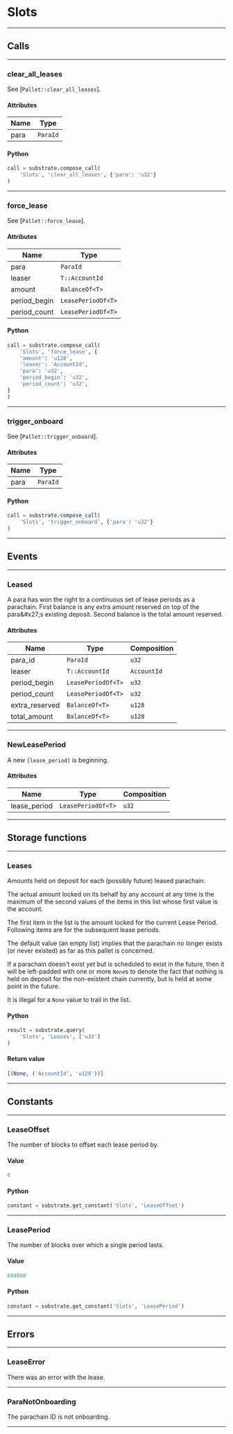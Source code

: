 
# Slots

---------
## Calls

---------
### clear_all_leases
See [`Pallet::clear_all_leases`].
#### Attributes
| Name | Type |
| -------- | -------- | 
| para | `ParaId` | 

#### Python
```python
call = substrate.compose_call(
    'Slots', 'clear_all_leases', {'para': 'u32'}
)
```

---------
### force_lease
See [`Pallet::force_lease`].
#### Attributes
| Name | Type |
| -------- | -------- | 
| para | `ParaId` | 
| leaser | `T::AccountId` | 
| amount | `BalanceOf<T>` | 
| period_begin | `LeasePeriodOf<T>` | 
| period_count | `LeasePeriodOf<T>` | 

#### Python
```python
call = substrate.compose_call(
    'Slots', 'force_lease', {
    'amount': 'u128',
    'leaser': 'AccountId',
    'para': 'u32',
    'period_begin': 'u32',
    'period_count': 'u32',
}
)
```

---------
### trigger_onboard
See [`Pallet::trigger_onboard`].
#### Attributes
| Name | Type |
| -------- | -------- | 
| para | `ParaId` | 

#### Python
```python
call = substrate.compose_call(
    'Slots', 'trigger_onboard', {'para': 'u32'}
)
```

---------
## Events

---------
### Leased
A para has won the right to a continuous set of lease periods as a parachain.
First balance is any extra amount reserved on top of the para&\#x27;s existing deposit.
Second balance is the total amount reserved.
#### Attributes
| Name | Type | Composition
| -------- | -------- | -------- |
| para_id | `ParaId` | ```u32```
| leaser | `T::AccountId` | ```AccountId```
| period_begin | `LeasePeriodOf<T>` | ```u32```
| period_count | `LeasePeriodOf<T>` | ```u32```
| extra_reserved | `BalanceOf<T>` | ```u128```
| total_amount | `BalanceOf<T>` | ```u128```

---------
### NewLeasePeriod
A new `[lease_period]` is beginning.
#### Attributes
| Name | Type | Composition
| -------- | -------- | -------- |
| lease_period | `LeasePeriodOf<T>` | ```u32```

---------
## Storage functions

---------
### Leases
 Amounts held on deposit for each (possibly future) leased parachain.

 The actual amount locked on its behalf by any account at any time is the maximum of the
 second values of the items in this list whose first value is the account.

 The first item in the list is the amount locked for the current Lease Period. Following
 items are for the subsequent lease periods.

 The default value (an empty list) implies that the parachain no longer exists (or never
 existed) as far as this pallet is concerned.

 If a parachain doesn&#x27;t exist *yet* but is scheduled to exist in the future, then it
 will be left-padded with one or more `None`s to denote the fact that nothing is held on
 deposit for the non-existent chain currently, but is held at some point in the future.

 It is illegal for a `None` value to trail in the list.

#### Python
```python
result = substrate.query(
    'Slots', 'Leases', ['u32']
)
```

#### Return value
```python
[(None, ('AccountId', 'u128'))]
```
---------
## Constants

---------
### LeaseOffset
 The number of blocks to offset each lease period by.
#### Value
```python
0
```
#### Python
```python
constant = substrate.get_constant('Slots', 'LeaseOffset')
```
---------
### LeasePeriod
 The number of blocks over which a single period lasts.
#### Value
```python
604800
```
#### Python
```python
constant = substrate.get_constant('Slots', 'LeasePeriod')
```
---------
## Errors

---------
### LeaseError
There was an error with the lease.

---------
### ParaNotOnboarding
The parachain ID is not onboarding.

---------